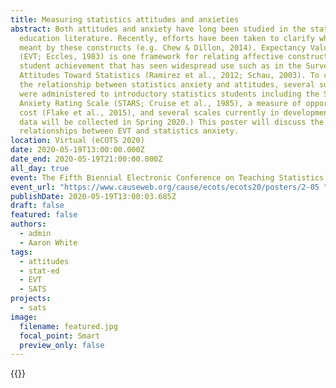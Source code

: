 ```yaml
---
title: Measuring statistics attitudes and anxieties
abstract: Both attitudes and anxiety have long been studied in the statistics
  education literature. Recently, efforts have been taken to clarify what is
  meant by these constructs (e.g. Chew & Dillon, 2014). Expectancy Value Theory
  (EVT; Eccles, 1983) is one framework for relating affective constructs to
  student achievement that has seen widespread use such as in the Survey of
  Attitudes Toward Statistics (Ramirez et al., 2012; Schau, 2003). To clarify
  the relationship between statistics anxiety and attitudes, several surveys
  were administered to introductory statistics students including the Statistics
  Anxiety Rating Scale (STARS; Cruise et al., 1985), a measure of opportunity
  cost (Flake et al., 2015), and several scales currently in development. (The
  data will be collected in Spring 2020.) This poster will discuss the potential
  relationships between EVT and statistics anxiety.
location: Virtual (eCOTS 2020)
date: 2020-05-19T13:00:00.000Z
date_end: 2020-05-19T21:00:00.000Z
all_day: true
event: The Fifth Biennial Electronic Conference on Teaching Statistics
event_url: "https://www.causeweb.org/cause/ecots/ecots20/posters/2-05 "
publishDate: 2020-05-19T13:00:03.685Z
draft: false
featured: false
authors:
  - admin
  - Aaron White
tags:
  - attitudes
  - stat-ed
  - EVT
  - SATS
projects:
  - sats
image:
  filename: featured.jpg
  focal_point: Smart
  preview_only: false
---
```

{{<youtube JAH1uiv7xeo>}}